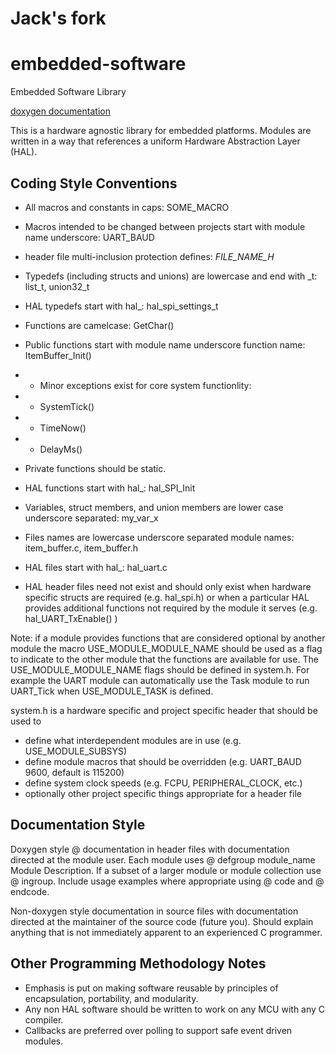 # Jack's fork

# embedded-software
Embedded Software Library

[doxygen documentation](https://muhlbaier.github.io/embedded-software/)

This is a hardware agnostic library for embedded platforms.  Modules are written in a way that references a uniform Hardware Abstraction Layer (HAL).

## Coding Style Conventions ##

* All macros and constants in caps: SOME_MACRO
* Macros intended to be changed between projects start with module name underscore: UART_BAUD
* header file multi-inclusion protection defines: _FILE_NAME_H_

* Typedefs (including structs and unions) are lowercase and end with _t: list_t, union32_t
* HAL typedefs start with hal_: hal_spi_settings_t

* Functions are camelcase: GetChar()
* Public functions start with module name underscore function name: ItemBuffer_Init()
* * Minor exceptions exist for core system functionlity:
* * SystemTick()
* * TimeNow()
* * DelayMs()
* Private functions should be static.
* HAL functions start with hal_: hal_SPI_Init


* Variables, struct members, and union members are lower case underscore separated: my_var_x

* Files names are lowercase underscore separated module names: item_buffer.c, item_buffer.h
* HAL files start with hal_: hal_uart.c
* HAL header files need not exist and should only exist when hardware specific structs are required (e.g. hal_spi.h) or when a particular HAL provides additional functions not required by the module it serves (e.g. hal_UART_TxEnable() )

Note: if a module provides functions that are considered optional by another module the macro USE_MODULE_MODULE_NAME should be used as a flag to indicate to the other module that the functions are available for use. The USE_MODULE_MODULE_NAME flags should be defined in system.h. For example the UART module can automatically use the Task module to run UART_Tick when USE_MODULE_TASK is defined.

system.h is a hardware specific and project specific header that should be used to

* define what interdependent modules are in use (e.g. USE_MODULE_SUBSYS)
* define module macros that should be overridden (e.g. UART_BAUD 9600, default is 115200)
* define system clock speeds (e.g. FCPU, PERIPHERAL_CLOCK, etc.)
* optionally other project specific things appropriate for a header file


## Documentation Style ##

Doxygen style @ documentation in header files with documentation directed at the module user. 
Each module uses @ defgroup module_name Module Description. If a subset of a larger module or module collection use @ ingroup.
Include usage examples where appropriate using @ code and @ endcode.

Non-doxygen style documentation in source files with documentation directed at the maintainer of the source code (future you). Should explain anything that is not immediately apparent to an experienced C programmer.

## Other Programming Methodology Notes ##

* Emphasis is put on making software reusable by principles of encapsulation, portability, and modularity. 
* Any non HAL software should be written to work on any MCU with any C compiler. 
* Callbacks are preferred over polling to support safe event driven modules.
